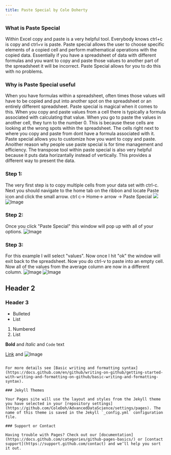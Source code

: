 ```yaml
---
title: Paste Special by Cole Doherty
---
```

### What is Paste Special
Within Excel copy and paste is a very helpful tool. Everybody knows ctrl+c is copy and ctrl+v is paste. Paste special allows the user to choose specific elements of a copied cell and perform mathematical operations with the copied data. Essentially if you have a spreadsheet of data with different formulas and you want to copy and paste those values to another part of the spreadsheet it will be incorrect. Paste Special allows for you to do this with no problems.

### Why is Paste Special useful
When you have formulas within a spreadsheet, often times those values will have to be copied and put into another spot on the spreadsheet or an entirely different spreadsheet.  Paste special is magical when it comes to this.  When you copy and paste values from a cell there is typically a formula associated with calculating that value. When you go to paste the values in another cell, they turn to the number 0. This is because these cells are looking at the wrong spots within the spreadsheet. The cells right next to where you copy and paste from dont have a formula associated with it. Paste special allows you to customize how you want to copy and paste. Anoither reason why people use paste special is for time management and efficiency. The transpose tool within paste special is also very helpful because it puts data horizantally instead of vertically. This provides a different way to present the data.
### Step 1:
The very first step is to copy multiple cells from your data set with ctrl-c. Next you should navigate to the home tab on the ribbon and locate Paste icon and click the small arrow. ctrl c-> Home-> arrow -> Paste Special
![](https://media.discordapp.net/attachments/899489276700557352/935685841995583528/CopyData.JPG)
![Image](https://cdn.discordapp.com/attachments/899489276700557352/935685676094074890/PasteSpecial.JPG)
### Step 2:
Once you click "Paste Special" this window will pop up with all of your options.
![Image](https://cdn.discordapp.com/attachments/899489276700557352/935685676383469649/PasteSpecials.JPG)
### Step 3:
For this example I will select "values". Now once I hit "ok" the window will exit back to the spreadsheet. Now you do ctrl-v to paste into an empty cell. Now all of the values from the average column are now in a different column.
![Image](https://cdn.discordapp.com/attachments/899489276700557352/935685678178660352/ValuesPasteSpecial.JPG)
![Image](https://cdn.discordapp.com/attachments/899489276700557352/935685677117476885/Result.JPG)






## Header 2
### Header 3

- Bulleted
- List

1. Numbered
2. List

**Bold** and _Italic_ and `Code` text

[Link](url) and ![Image](src)
```

For more details see [Basic writing and formatting syntax](https://docs.github.com/en/github/writing-on-github/getting-started-with-writing-and-formatting-on-github/basic-writing-and-formatting-syntax).

### Jekyll Themes

Your Pages site will use the layout and styles from the Jekyll theme you have selected in your [repository settings](https://github.com/ColeDoh/AdvancedDataScience/settings/pages). The name of this theme is saved in the Jekyll `_config.yml` configuration file.

### Support or Contact

Having trouble with Pages? Check out our [documentation](https://docs.github.com/categories/github-pages-basics/) or [contact support](https://support.github.com/contact) and we’ll help you sort it out.
